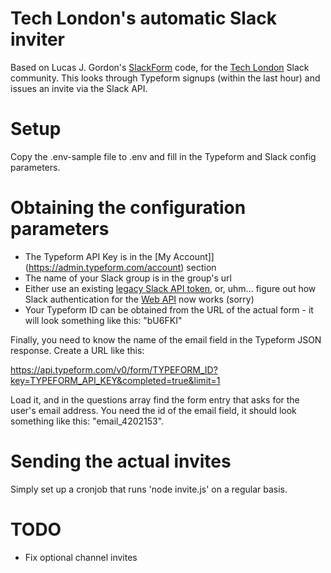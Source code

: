 # Tech London's automatic Slack inviter

Based on Lucas J. Gordon's [SlackForm](https://github.com/lucasjgordon/SlackForm) code, for the [Tech London](http://techlondon.io) Slack community. This looks through Typeform signups (within the last hour) and issues an invite via the Slack API.

# Setup

Copy the .env-sample file to .env and fill in the Typeform and Slack config parameters.

# Obtaining the configuration parameters

* The Typeform API Key is in the [My Account]](https://admin.typeform.com/account) section
* The name of your Slack group is in the group's url
* Either use an existing [legacy Slack API token](https://api.slack.com/custom-integrations/legacy-tokens), or, uhm... figure out how Slack authentication for the [Web API](https://api.slack.com/custom-integrations/web) now works (sorry)
* Your Typeform ID can be obtained from the URL of the actual form - it will look something like this: "bU6FKI"

Finally, you need to know the name of the email field in the Typeform JSON response. Create a URL like this:

https://api.typeform.com/v0/form/TYPEFORM_ID?key=TYPEFORM_API_KEY&completed=true&limit=1

Load it, and in the questions array find the form entry that asks for the user's email address. You need the id of the email field, it should look something like this: "email_4202153".

# Sending the actual invites

Simply set up a cronjob that runs 'node invite.js' on a regular basis.

# TODO

* Fix optional channel invites
